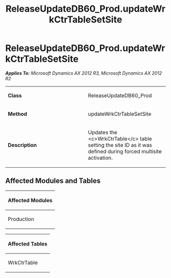 ﻿---
title: ReleaseUpdateDB60_Prod.updateWrkCtrTableSetSite
TOCTitle: ReleaseUpdateDB60_Prod.updateWrkCtrTableSetSite
ms:assetid: 9f355fc9-b952-8a2b-a997-ecfdbc4ba3f1
ms:mtpsurl: https://msdn.microsoft.com/en-us/library/JJ736674(v=AX.60)
ms:contentKeyID: 49710106
ms.date: 05/18/2015
mtps_version: v=AX.60
---

# ReleaseUpdateDB60\_Prod.updateWrkCtrTableSetSite 


_**Applies To:** Microsoft Dynamics AX 2012 R3, Microsoft Dynamics AX 2012 R2_

<table>
<colgroup>
<col style="width: 50%" />
<col style="width: 50%" />
</colgroup>
<tbody>
<tr class="odd">
<td><p><strong>Class</strong></p></td>
<td><p>ReleaseUpdateDB60_Prod</p></td>
</tr>
<tr class="even">
<td><p><strong>Method</strong></p></td>
<td><p>updateWrkCtrTableSetSite</p></td>
</tr>
<tr class="odd">
<td><p><strong>Description</strong></p></td>
<td><p>Updates the &lt;c&gt;WrkCtrTable&lt;/c&gt; table setting the site ID as it was defined during forced multisite activation.</p></td>
</tr>
</tbody>
</table>


## Affected Modules and Tables

<table>
<colgroup>
<col style="width: 100%" />
</colgroup>
<thead>
<tr class="header">
<th><p>Affected Modules</p></th>
</tr>
</thead>
<tbody>
<tr class="odd">
<td><p>Production</p></td>
</tr>
</tbody>
</table>


<table>
<colgroup>
<col style="width: 100%" />
</colgroup>
<thead>
<tr class="header">
<th><p>Affected Tables</p></th>
</tr>
</thead>
<tbody>
<tr class="odd">
<td><p>WrkCtrTable</p></td>
</tr>
</tbody>
</table>

  


